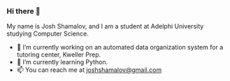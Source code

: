 ### Hi there 👋

My name is Josh Shamalov, and I am a student at Adelphi University studying Computer Science. 

- 🔭 I’m currently working on an automated data organization system for a tutoring center, Kweller Prep.
- 🌱 I’m currently learning Python.
- 📫 You can reach me at joshshamalov@gmail.com
